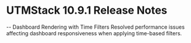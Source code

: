 # UTMStack 10.9.1 Release Notes

-- Dashboard Rendering with Time Filters
   Resolved performance issues affecting dashboard responsiveness when applying time-based filters.